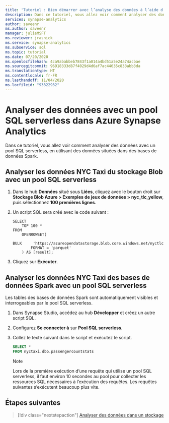 ```yaml
---
title: 'Tutoriel : Bien démarrer avec l’analyse des données à l’aide d’un pool SQL serverless'
description: Dans ce tutoriel, vous allez voir comment analyser des données avec un pool SQL serverless, en utilisant des données situées dans des bases de données Spark.
services: synapse-analytics
author: saveenr
ms.author: saveenr
manager: julieMSFT
ms.reviewer: jrasnick
ms.service: synapse-analytics
ms.subservice: sql
ms.topic: tutorial
ms.date: 07/20/2020
ms.openlocfilehash: 4ca9ababbeb7843f1a014a4bd51a5e24a74acbae
ms.sourcegitcommit: 96918333d87f4029d4d6af7ac44635c833abb3da
ms.translationtype: HT
ms.contentlocale: fr-FR
ms.lasthandoff: 11/04/2020
ms.locfileid: "93322932"
---
```

# <a name="analyze-data-with-serverless-sql-pool-in-azure-synapse-analytics"></a>Analyser des données avec un pool SQL serverless dans Azure Synapse Analytics

Dans ce tutoriel, vous allez voir comment analyser des données avec un pool SQL serverless, en utilisant des données situées dans des bases de données Spark. 

## <a name="analyze-nyc-taxi-data-in-blob-storage-using-serverless-sql-pool"></a>Analyser les données NYC Taxi du stockage Blob avec un pool SQL serverless

1. Dans le hub **Données** situé sous **Liées**, cliquez avec le bouton droit sur **Stockage Blob Azure > Exemples de jeux de données > nyc_tlc_yellow**, puis sélectionnez **100 premières lignes**.
1. Un script SQL sera créé avec le code suivant :

    ```
    SELECT
        TOP 100 *
    FROM
        OPENROWSET(
            BULK     'https://azureopendatastorage.blob.core.windows.net/nyctlc/yellow/puYear=*/puMonth=*/*.parquet',
            FORMAT = 'parquet'
        ) AS [result];
    ```
1. Cliquez sur **Exécuter**.

## <a name="analyze-nyc-taxi-data-in-spark-databases-using-serverless-sql-pool"></a>Analyser les données NYC Taxi des bases de données Spark avec un pool SQL serverless

Les tables des bases de données Spark sont automatiquement visibles et interrogeables par le pool SQL serverless.

1. Dans Synapse Studio, accédez au hub **Développer** et créez un autre script SQL.
1. Configurez **Se connecter à** sur **Pool SQL serverless**.
1. Collez le texte suivant dans le script et exécutez le script.

    ```sql
    SELECT *
    FROM nyctaxi.dbo.passengercountstats
    ```

    > [!NOTE]
    > Lors de la première exécution d’une requête qui utilise un pool SQL serverless, il faut environ 10 secondes au pool pour collecter les ressources SQL nécessaires à l’exécution des requêtes. Les requêtes suivantes s’exécutent beaucoup plus vite.
  


## <a name="next-steps"></a>Étapes suivantes

> [!div class="nextstepaction"]
> [Analyser des données dans un stockage](get-started-analyze-storage.md)
